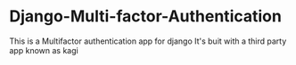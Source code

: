# Django-Multi-factor-Authentication
This is a Multifactor authentication app for django
It's buit with a third party app known as kagi
